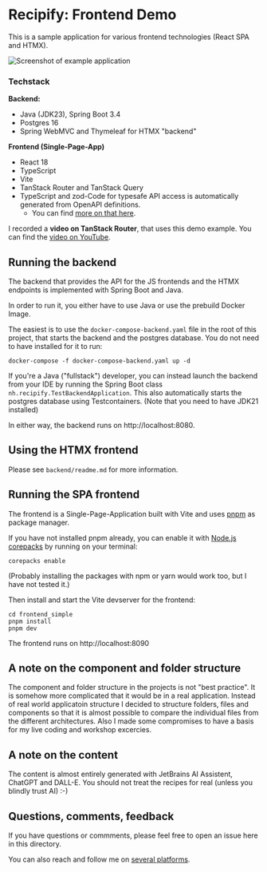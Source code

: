 # Recipify: Frontend Demo

This is a sample application for various frontend technologies (React SPA and HTMX).

![Screenshot of example application](screenshot.png)

### Techstack

**Backend:**

- Java (JDK23), Spring Boot 3.4
- Postgres 16
- Spring WebMVC and Thymeleaf for HTMX "backend"

**Frontend (Single-Page-App)**

- React 18
- TypeScript
- Vite
- TanStack Router and TanStack Query
- TypeScript and zod-Code for typesafe API access is automatically generated from OpenAPI definitions.
  - You can find [more on that here](https://github.com/nilshartmann/end-to-end-typesafety-spring-boot-typescript).

I recorded a **video on TanStack Router**, that uses this demo example. You can find the [video on YouTube](https://youtu.be/KkrS_wfFq2I).

## Running the backend

The backend that provides the API for the JS frontends and the HTMX endpoints is implemented with Spring Boot and Java.

In order to run it, you either have to use Java or use the prebuild Docker Image.

The easiest is to use the `docker-compose-backend.yaml` file in the root of this project, that starts the backend and the postgres database. You do not need to have installed for it to run:

```
docker-compose -f docker-compose-backend.yaml up -d
```

If you're a Java ("fullstack") developer, you can instead launch the backend from your IDE by running the Spring Boot class `nh.recipify.TestBackendApplication`. This also automatically starts the postgres database using Testcontainers. (Note that you need to have JDK21 installed)

In either way, the backend runs on http://localhost:8080.

## Using the HTMX frontend

Please see `backend/readme.md` for more information.

## Running the SPA frontend

The frontend is a Single-Page-Application built with Vite and uses [pnpm](https://pnpm.io/) as package manager.

If you have not installed pnpm already, you can enable it with [Node.js corepacks](https://nodejs.org/docs/latest-v20.x/api/corepack.html) by running on your terminal:

```
corepacks enable
```

(Probably installing the packages with npm or yarn would work too, but I have not tested it.)

Then install and start the Vite devserver for the frontend:

```
cd frontend_simple
pnpm install
pnpm dev
```

The frontend runs on http://localhost:8090

## A note on the component and folder structure

The component and folder structure in the projects is not "best practice". It is somehow more complicated that it would be in a real application. Instead of real world applicatoin structure I decided to structure folders, files and components so that it is almost possible to compare the individual files from the different architectures. Also I made some compromises to have a basis for my live coding and workshop excercies.

## A note on the content

The content is almost entirely generated with JetBrains AI Assistent, ChatGPT and DALL-E. You should not treat the recipes for real (unless you blindly trust AI) :-)

## Questions, comments, feedback

If you have questions or commments, please feel free to open an issue here in this directory.

You can also reach and follow me on [several platforms](https://nilshartmann.net/follow-me).
